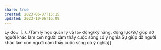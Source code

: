 ```yaml
---
share: true
created: 2023-06-07T15:15
updated: 2023-10-06T16:09
---
```

Lý do:: [[../../Tâm lý học quản lý và lao động/Kỹ năng, động lực/Sự giúp đỡ người khác làm con người cảm thấy cuộc sống có ý nghĩa|Sự giúp đỡ người khác làm con người cảm thấy cuộc sống có ý nghĩa]]

